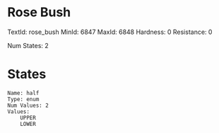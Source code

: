 # Rose Bush
TextId: rose_bush
MinId: 6847
MaxId: 6848
Hardness: 0
Resistance: 0

Num States: 2
# States
```
Name: half
Type: enum
Num Values: 2
Values:
    UPPER
    LOWER
```